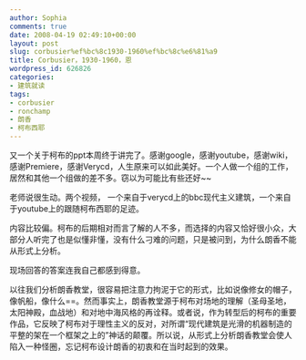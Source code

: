 ```yaml
---
author: Sophia
comments: true
date: 2008-04-19 02:49:10+00:00
layout: post
slug: corbusier%ef%bc%8c1930-1960%ef%bc%8c%e6%81%a9
title: Corbusier，1930-1960，恩
wordpress_id: 626826
categories:
- 建筑就读
tags:
- corbusier
- ronchamp
- 朗香
- 柯布西耶
---
```


又一个关于柯布的ppt本周终于讲完了。感谢google，感谢youtube，感谢wiki，感谢Premiere，感谢Verycd，人生原来可以如此美好。一个人做一个组的工作，居然和其他一个组做的差不多。窃以为可能比有些还好~~

老师说很生动。两个视频， 一个来自于verycd上的bbc现代主义建筑，一个来自于youtube上的跟随柯布西耶的足迹。

内容比较偏。柯布的后期相对而言了解的人不多，而选择的内容又恰好很小众，大部分人听完了也是似懂非懂，没有什么刁难的问题，只是被问到，为什么朗香不能从形式上分析。

现场回答的答案连我自己都感到得意。 

以往我们分析朗香教堂，很容易把注意力拘泥于它的形式，比如说像修女的帽子，像帆船，像什么==。然而事实上，朗香教堂源于柯布对场地的理解（圣母圣地，太阳神殿，血战地）和对地中海风格的再诠释。或者说，作为转型后的柯布的重要作品，它反映了柯布对于理性主义的反对，对所谓“现代建筑是光滑的机器制造的平整的架在一个框架之上的”神话的颠覆。所以说，从形式上分析朗香教堂会使人陷入一种怪圈，忘记柯布设计朗香的初衷和在当时起到的效果。
